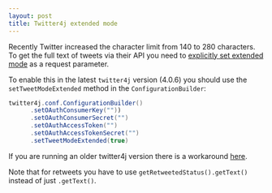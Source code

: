 ```yaml
---
layout: post
title: Twitter4j extended mode
---
```


Recently Twitter increased the character limit from 140 to 280 characters. To get the full text of tweets via their API you need to [explicitly set extended mode](https://developer.twitter.com/en/docs/tweets/tweet-updates) as a request parameter.

To enable this in the latest `twitter4j` version (4.0.6) you should use the `setTweetModeExtended` method in the `ConfigurationBuilder`:

```java
twitter4j.conf.ConfigurationBuilder()
      .setOAuthConsumerKey(""))
      .setOAuthConsumerSecret("")
      .setOAuthAccessToken("")
      .setOAuthAccessTokenSecret("")
      .setTweetModeExtended(true)
```

If you are running an older twitter4j version there is a workaround [here](https://gist.github.com/nishemon/8618f0eb8cb78e6dcfe6217a7e7cb24b).

Note that for retweets you have to use `getRetweetedStatus().getText()` instead of just `.getText()`.
